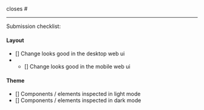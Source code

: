 closes #

---

Submission checklist: 

<!-- Remove anything below that is not applicable -->   

#### Layout
- [] Change looks good in the desktop web ui
- - [] Change looks good in the mobile web ui

#### Theme
- [] Components / elements inspected in light mode 
- [] Components / elements inspected in dark mode 